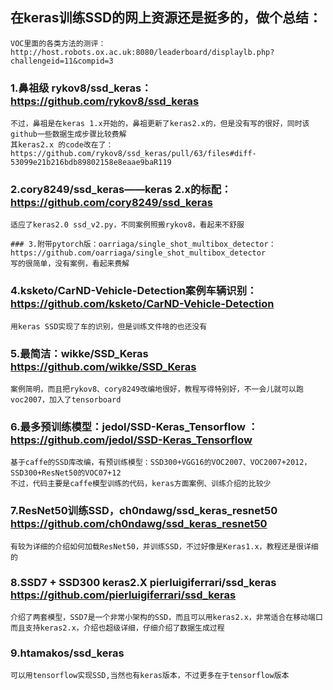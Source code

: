 
## 在keras训练SSD的网上资源还是挺多的，做个总结：
    VOC里面的各类方法的测评： http://host.robots.ox.ac.uk:8080/leaderboard/displaylb.php?challengeid=11&compid=3

### 1.鼻祖级  rykov8/ssd_keras：https://github.com/rykov8/ssd_keras
    不过，鼻祖是在keras 1.x开始的，鼻祖更新了keras2.x的，但是没有写的很好，同时该github一些数据生成步骤比较费解
    其keras2.x 的code改在了：https://github.com/rykov8/ssd_keras/pull/63/files#diff-53099e21b216bdb89802158e8eaae9baR119

### 2.cory8249/ssd_keras——keras 2.x的标配：https://github.com/cory8249/ssd_keras
    适应了keras2.0 ssd_v2.py，不同案例照搬rykov8，看起来不舒服

    ### 3.附带pytorch版：oarriaga/single_shot_multibox_detector：https://github.com/oarriaga/single_shot_multibox_detector
    写的很简单，没有案例，看起来费解

### 4.ksketo/CarND-Vehicle-Detection案例车辆识别：https://github.com/ksketo/CarND-Vehicle-Detection 
    用keras SSD实现了车的识别，但是训练文件啥的也还没有

### 5.最简洁：wikke/SSD_Keras  https://github.com/wikke/SSD_Keras
    案例简明，而且把rykov8、cory8249改编地很好，教程写得特别好，不一会儿就可以跑voc2007，加入了tensorboard

### 6.最多预训练模型：jedol/SSD-Keras_Tensorflow  ：https://github.com/jedol/SSD-Keras_Tensorflow
    基于caffe的SSD库改编，有预训练模型：SSD300+VGG16的VOC2007、VOC2007+2012，SSD300+ResNet50的VOC07+12
    不过，代码主要是caffe模型训练的代码，keras方面案例、训练介绍的比较少

### 7.ResNet50训练SSD，ch0ndawg/ssd_keras_resnet50  https://github.com/ch0ndawg/ssd_keras_resnet50
    有较为详细的介绍如何加载ResNet50，并训练SSD，不过好像是Keras1.x，教程还是很详细的

### 8.SSD7 + SSD300 keras2.X pierluigiferrari/ssd_keras  https://github.com/pierluigiferrari/ssd_keras
    介绍了两套模型，SSD7是一个非常小架构的SSD，而且可以用keras2.x，非常适合在移动端口
    而且支持keras2.x，介绍也超级详细，仔细介绍了数据生成过程

### 9.htamakos/ssd_keras  
    可以用tensorflow实现SSD,当然也有keras版本，不过更多在于tensorflow版本
